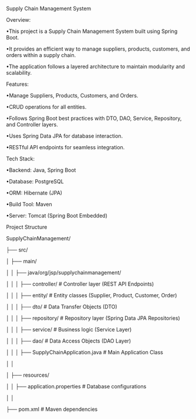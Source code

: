   Supply Chain Management System

Overview:

•This project is a Supply Chain Management System built using Spring Boot. 

•It provides an efficient way to manage suppliers, products, customers, and orders within a supply chain. 

•The application follows a layered architecture to maintain modularity and scalability.

Features:

•Manage Suppliers, Products, Customers, and Orders.

•CRUD operations for all entities.

•Follows Spring Boot best practices with DTO, DAO, Service, Repository, and Controller layers.

•Uses Spring Data JPA for database interaction.

•RESTful API endpoints for seamless integration.

Tech Stack:

•Backend: Java, Spring Boot

•Database: PostgreSQL

•ORM: Hibernate (JPA)

•Build Tool: Maven

•Server: Tomcat (Spring Boot Embedded)


Project Structure

SupplyChainManagement/

├── src/

│   ├── main/

│   │   ├── java/org/jsp/supplychainmanagement/

│   │   │   ├── controller/       # Controller layer (REST API Endpoints)

│   │   │   ├── entity/           # Entity classes (Supplier, Product, Customer, Order)

│   │   │   ├── dto/              # Data Transfer Objects (DTO)

│   │   │   ├── repository/       # Repository layer (Spring Data JPA Repositories)

│   │   │   ├── service/          # Business logic (Service Layer)

│   │   │   ├── dao/              # Data Access Objects (DAO Layer)

│   │   │   ├── SupplyChainApplication.java  # Main Application Class

│   │

│   ├── resources/

│   │   ├── application.properties  # Database configurations

│   │

├── pom.xml  # Maven dependencies
